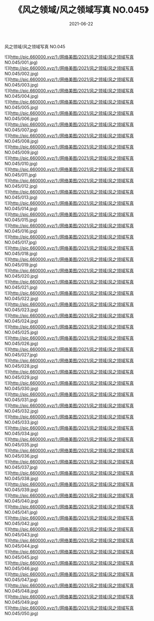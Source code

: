 ﻿---
layout: post
title:  《风之领域/风之领域写真 NO.045》
date:   2021-06-22
img: http://pic.660000.xyz/1:/网络美图/2021/风之领域/风之领域写真 NO.045/000.jpg
categories: [美女, 清纯, 唯美]
---

风之领域/风之领域写真 NO.045

 ![](http://pic.660000.xyz/1:/网络美图/2021/风之领域/风之领域写真 NO.045/001.jpg) <br>![](http://pic.660000.xyz/1:/网络美图/2021/风之领域/风之领域写真 NO.045/002.jpg) <br>![](http://pic.660000.xyz/1:/网络美图/2021/风之领域/风之领域写真 NO.045/003.jpg) <br>![](http://pic.660000.xyz/1:/网络美图/2021/风之领域/风之领域写真 NO.045/004.jpg) <br>![](http://pic.660000.xyz/1:/网络美图/2021/风之领域/风之领域写真 NO.045/005.jpg) <br>![](http://pic.660000.xyz/1:/网络美图/2021/风之领域/风之领域写真 NO.045/006.jpg) <br>![](http://pic.660000.xyz/1:/网络美图/2021/风之领域/风之领域写真 NO.045/007.jpg) <br>![](http://pic.660000.xyz/1:/网络美图/2021/风之领域/风之领域写真 NO.045/008.jpg) <br>![](http://pic.660000.xyz/1:/网络美图/2021/风之领域/风之领域写真 NO.045/009.jpg) <br>![](http://pic.660000.xyz/1:/网络美图/2021/风之领域/风之领域写真 NO.045/010.jpg) <br>![](http://pic.660000.xyz/1:/网络美图/2021/风之领域/风之领域写真 NO.045/011.jpg) <br>![](http://pic.660000.xyz/1:/网络美图/2021/风之领域/风之领域写真 NO.045/012.jpg) <br>![](http://pic.660000.xyz/1:/网络美图/2021/风之领域/风之领域写真 NO.045/013.jpg) <br>![](http://pic.660000.xyz/1:/网络美图/2021/风之领域/风之领域写真 NO.045/014.jpg) <br>![](http://pic.660000.xyz/1:/网络美图/2021/风之领域/风之领域写真 NO.045/015.jpg) <br>![](http://pic.660000.xyz/1:/网络美图/2021/风之领域/风之领域写真 NO.045/016.jpg) <br>![](http://pic.660000.xyz/1:/网络美图/2021/风之领域/风之领域写真 NO.045/017.jpg) <br>![](http://pic.660000.xyz/1:/网络美图/2021/风之领域/风之领域写真 NO.045/018.jpg) <br>![](http://pic.660000.xyz/1:/网络美图/2021/风之领域/风之领域写真 NO.045/019.jpg) <br>![](http://pic.660000.xyz/1:/网络美图/2021/风之领域/风之领域写真 NO.045/020.jpg) <br>![](http://pic.660000.xyz/1:/网络美图/2021/风之领域/风之领域写真 NO.045/021.jpg) <br>![](http://pic.660000.xyz/1:/网络美图/2021/风之领域/风之领域写真 NO.045/022.jpg) <br>![](http://pic.660000.xyz/1:/网络美图/2021/风之领域/风之领域写真 NO.045/023.jpg) <br>![](http://pic.660000.xyz/1:/网络美图/2021/风之领域/风之领域写真 NO.045/024.jpg) <br>![](http://pic.660000.xyz/1:/网络美图/2021/风之领域/风之领域写真 NO.045/025.jpg) <br>![](http://pic.660000.xyz/1:/网络美图/2021/风之领域/风之领域写真 NO.045/026.jpg) <br>![](http://pic.660000.xyz/1:/网络美图/2021/风之领域/风之领域写真 NO.045/027.jpg) <br>![](http://pic.660000.xyz/1:/网络美图/2021/风之领域/风之领域写真 NO.045/028.jpg) <br>![](http://pic.660000.xyz/1:/网络美图/2021/风之领域/风之领域写真 NO.045/029.jpg) <br>![](http://pic.660000.xyz/1:/网络美图/2021/风之领域/风之领域写真 NO.045/030.jpg) <br>![](http://pic.660000.xyz/1:/网络美图/2021/风之领域/风之领域写真 NO.045/031.jpg) <br>![](http://pic.660000.xyz/1:/网络美图/2021/风之领域/风之领域写真 NO.045/032.jpg) <br>![](http://pic.660000.xyz/1:/网络美图/2021/风之领域/风之领域写真 NO.045/033.jpg) <br>![](http://pic.660000.xyz/1:/网络美图/2021/风之领域/风之领域写真 NO.045/034.jpg) <br>![](http://pic.660000.xyz/1:/网络美图/2021/风之领域/风之领域写真 NO.045/035.jpg) <br>![](http://pic.660000.xyz/1:/网络美图/2021/风之领域/风之领域写真 NO.045/036.jpg) <br>![](http://pic.660000.xyz/1:/网络美图/2021/风之领域/风之领域写真 NO.045/037.jpg) <br>![](http://pic.660000.xyz/1:/网络美图/2021/风之领域/风之领域写真 NO.045/038.jpg) <br>![](http://pic.660000.xyz/1:/网络美图/2021/风之领域/风之领域写真 NO.045/039.jpg) <br>![](http://pic.660000.xyz/1:/网络美图/2021/风之领域/风之领域写真 NO.045/040.jpg) <br>![](http://pic.660000.xyz/1:/网络美图/2021/风之领域/风之领域写真 NO.045/041.jpg) <br>![](http://pic.660000.xyz/1:/网络美图/2021/风之领域/风之领域写真 NO.045/042.jpg) <br>![](http://pic.660000.xyz/1:/网络美图/2021/风之领域/风之领域写真 NO.045/043.jpg) <br>![](http://pic.660000.xyz/1:/网络美图/2021/风之领域/风之领域写真 NO.045/044.jpg) <br>![](http://pic.660000.xyz/1:/网络美图/2021/风之领域/风之领域写真 NO.045/045.jpg) <br>![](http://pic.660000.xyz/1:/网络美图/2021/风之领域/风之领域写真 NO.045/046.jpg) <br>![](http://pic.660000.xyz/1:/网络美图/2021/风之领域/风之领域写真 NO.045/047.jpg) <br>![](http://pic.660000.xyz/1:/网络美图/2021/风之领域/风之领域写真 NO.045/048.jpg) <br>![](http://pic.660000.xyz/1:/网络美图/2021/风之领域/风之领域写真 NO.045/049.jpg) <br>![](http://pic.660000.xyz/1:/网络美图/2021/风之领域/风之领域写真 NO.045/050.jpg) <br>